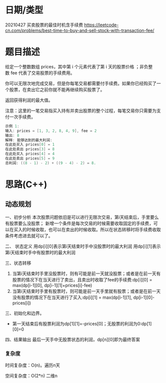 <!--
 * @Author: baisichen
 * @Date: 2021-04-27 14:19:05
 * @LastEditTime: 2021-04-27 19:49:28
 * @LastEditors: baisichen
 * @Description: 
-->
# 日期/类型
20210427 买卖股票的最佳时机含手续费
https://leetcode-cn.com/problems/best-time-to-buy-and-sell-stock-with-transaction-fee/

# 题目描述
给定一个整数数组 prices，其中第 i 个元素代表了第 i 天的股票价格 ；非负整数 fee 代表了交易股票的手续费用。

你可以无限次地完成交易，但是你每笔交易都需要付手续费。如果你已经购买了一个股票，在卖出它之前你就不能再继续购买股票了。

返回获得利润的最大值。

注意：这里的一笔交易指买入持有并卖出股票的整个过程，每笔交易你只需要为支付一次手续费。
``` cpp
示例 1:
输入: prices = [1, 3, 2, 8, 4, 9], fee = 2
输出: 8
解释: 能够达到的最大利润:  
在此处买入 prices[0] = 1
在此处卖出 prices[3] = 8
在此处买入 prices[4] = 4
在此处卖出 prices[5] = 9
总利润: ((8 - 1) - 2) + ((9 - 4) - 2) = 8.
```

# 思路(C++)
## 动态规划
一、初步分析
本次股票问题依旧是可以进行无限次交易，第i天结束后，手里要么有股票要么没股票；
新增一个条件是每次交易的时候需要收取固定的手续费，可以在买入的时候收取，也可以在卖出的时候收取。所以在状态转移时将手续费收取条件考虑进去就可以了。

二、 状态定义
用dp[i][0]表示第i天结束时手中没股票时的最大利润
用dp[i][1]表示第i天结束时手中有股票时的最大利润

三、状态转移
1. 当第i天结束时手里没股票时，则有可能是前一天就没股票；或者是在前一天有股票的情况下在当天进行了卖出，且卖出时收取了fee的手续费:dp[i][0] = max(dp[i-1][0], dp[i-1][1]+prices[i]-fee)
2. 当第i天结束时手里有股票时，则可能是前一天手里就有股票；或者是在前一天没有股票的情况下在当天进行了买入:dp[i][1] = max(dp[i-1][1], dp[i-1][0]-prices[i])

三、初始化和边界。
- 第一天结束后有股票利润为dp[1][1]=-prices[0]；无股票的利润为0:dp[1][0]=0


四、结果输出
最后一天手中无股票状态的利润，dp[n][0]即为最终答案

### 复杂度
时间复杂度：O(n)。遍历n天

空间复杂度：O(2*n) 二维n
